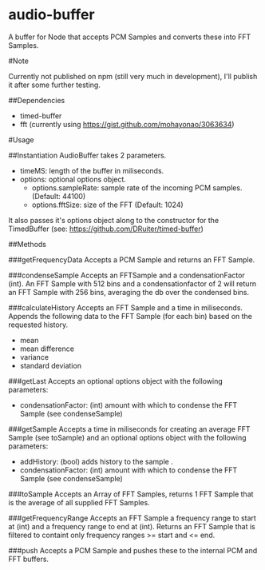 audio-buffer
============

A buffer for Node that accepts PCM Samples and converts these into FFT Samples.

#Note

Currently not published on npm (still very much in development), I'll publish it after some further testing.

##Dependencies
- timed-buffer
- fft (currently using https://gist.github.com/mohayonao/3063634)

#Usage

##Instantiation
AudioBuffer takes 2 parameters.

- timeMS: length of the buffer in miliseconds.
- options: optional options object.
	- options.sampleRate: sample rate of the incoming PCM samples. (Default: 44100)
	- options.fftSize: size of the FFT (Default: 1024)

It also passes it's options object along to the constructor for the TimedBuffer (see: https://github.com/DRuiter/timed-buffer)

##Methods

###getFrequencyData
Accepts a PCM Sample and returns an FFT Sample.

###condenseSample
Accepts an FFTSample and a condensationFactor (int). An FFT Sample with 512 bins
and a condensationfactor of 2 will return an FFT Sample with 256 bins, averaging the
db over the condensed bins.

###calculateHistory
Accepts an FFT Sample and a time in miliseconds. Appends the following data to the FFT Sample
(for each bin) based on the requested history.

- mean
- mean difference
- variance
- standard deviation

###getLast
Accepts an optional options object with the following parameters:

- condensationFactor: (int) amount with which to condense the FFT Sample (see condenseSample)

###getSample
Accepts a time in miliseconds for creating an average FFT Sample (see toSample) and an optional options object with the following parameters:

- addHistory: (bool) adds history to the sample .
- condensationFactor: (int) amount with which to condense the FFT Sample (see condenseSample)

###toSample
Accepts an Array of FFT Samples, returns 1 FFT Sample that is the average of all supplied
FFT Samples.

###getFrequencyRange
Accepts an FFT Sample a frequency range to start at (int) and a frequency range to end at (int).
Returns an FFT Sample that is filtered to containt only frequency ranges >= start and <= end.

###push
Accepts a PCM Sample and pushes these to the internal PCM and FFT buffers.